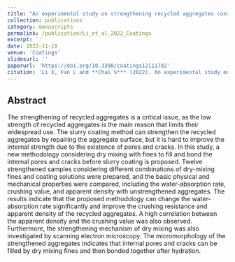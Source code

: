 ```yaml
---
title: "An experimental study on strengthening recycled aggregates considering dry mixing before slurry coating"
collection: publications
category: manuscripts
permalink: /publication/Li_et_al_2022_Coatings
excerpt: ''
date: 2022-11-18
venue: 'Coatings'
slidesurl: ''
paperurl: 'https://doi.org/10.3390/coatings12111702'
citation: 'Li X, Fan L and **Chai S*** (2022). An experimental study on strengthening recycled aggregates considering dry mixing before slurry coating. Coatings. 12(11):1702. https://doi.org/10.3390/coatings12111702.'
---
```


## Abstract
The strengthening of recycled aggregates is a critical issue, as the low strength of recycled aggregates is the main reason that limits their widespread use. The slurry coating method can strengthen the recycled aggregates by repairing the aggregate surface, but it is hard to improve the internal strength due to the existence of pores and cracks. In this study, a new methodology considering dry mixing with fines to fill and bond the internal pores and cracks before slurry coating is proposed. Twelve strengthened samples considering different combinations of dry-mixing fines and coating solutions were prepared, and the basic physical and mechanical properties were compared, including the water-absorption rate, crushing value, and apparent density with unstrengthened aggregates. The results indicate that the proposed methodology can change the water-absorption rate significantly and improve the crushing resistance and apparent density of the recycled aggregates. A high correlation between the apparent density and the crushing value was also observed. Furthermore, the strengthening mechanism of dry mixing was also investigated by scanning electron microscopy. The micromorphology of the strengthened aggregates indicates that internal pores and cracks can be filled by dry mixing fines and then bonded together after hydration.
